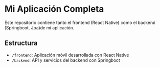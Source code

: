 # Mi Aplicación Completa

Este repositorio contiene tanto el frontend (React Native) como el backend (Springboot, Jpa)de mi aplicación.

## Estructura
- `/frontend`: Aplicación móvil desarrollada con React Native
- `/backend`: API y servicios del backend con Springboot
